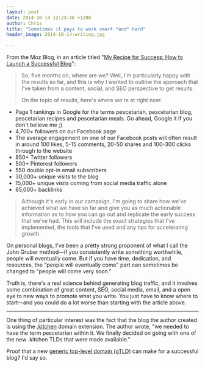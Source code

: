 ```yaml
---
layout: post
date: 2014-10-14 12:23:46 +1200
author: Chris
title: "Sometimes it pays to work smart *and* hard"
header_image: 2014-10-14-writing.jpg

---
```


<!-- excerpt -->

From the Moz Blog, in an article titled "[My Recipe for Success: How to Launch a Successful Blog](http://moz.com/blog/my-recipe-for-success-how-to-launch-a-successful-blog)":

>So, five months on, where are we? Well, I'm particularly happy with the results so far, and this is why I wanted to outline the approach that I've taken from a content, social, and SEO perspective to get results.
>
>On the topic of results, here's where we're at right now:
>
+ Page 1 rankings in Google for the terms pescetarian, pescetarian blog, pescetarian recipes and pescetarian meals. Go ahead, Google it if you don't believe me ;)
+ 4,700+ followers on our Facebook page
+ The average engagement on one of our Facebook posts will often result in around 100 likes, 5-15 comments, 20-50 shares and 100-300 clicks through to the website
+ 850+ Twitter followers
+ 500+ Pinterest followers
+ 550 double opt-in email subscribers
+ 30,000+ unique visits to the blog
+ 15,000+ unique visits coming from social media traffic alone
+ 65,000+ backlinks
>
>Although it's early in our campaign, I'm going to share how we've achieved what we have so far and give you as much actionable information as to how you can go out and replicate the early success that we've had. This will include the exact strategies that I've implemented, the tools that I've used and any tips for accelerating growth.

On personal blogs, I've been a pretty strong proponent of what I call the John Gruber method—if you consistently write something worthwhile, people will eventually come. But if you have time, dedication, and resources, the "people will eventually come" part can sometimes be changed to "people will come very soon."

Truth is, there's a real science behind generating blog traffic, and it involves some combination of great content, SEO, social media, email, and a open eye to new ways to promote what you write. You just have to know where to start—and you could do a lot worse than starting with the article above.

<!-- /excerpt -->

***

One thing of particular interest was the fact that the blog the author created is using the [.kitchen](https://iwantmyname.com/domains/dot-kitchen) domain extension. The author wrote, "we needed to have the term pescetarian within it. We finally decided on going with one of the new .kitchen TLDs that were made available."

Proof that a new [generic top-level domain (gTLD)](https://iwantmyname.com/domains/new-gtld-domain-extensions) can make for a successful blog? I'd say so. 

